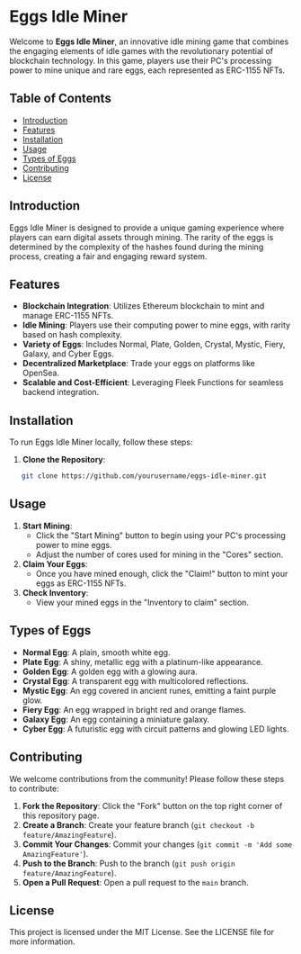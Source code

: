 # Eggs Idle Miner

Welcome to **Eggs Idle Miner**, an innovative idle mining game that combines the engaging elements of idle games with the revolutionary potential of blockchain technology. In this game, players use their PC's processing power to mine unique and rare eggs, each represented as ERC-1155 NFTs.

## Table of Contents

- [Introduction](#introduction)
- [Features](#features)
- [Installation](#installation)
- [Usage](#usage)
- [Types of Eggs](#types-of-eggs)
- [Contributing](#contributing)
- [License](#license)

## Introduction

Eggs Idle Miner is designed to provide a unique gaming experience where players can earn digital assets through mining. The rarity of the eggs is determined by the complexity of the hashes found during the mining process, creating a fair and engaging reward system.

## Features

- **Blockchain Integration**: Utilizes Ethereum blockchain to mint and manage ERC-1155 NFTs.
- **Idle Mining**: Players use their computing power to mine eggs, with rarity based on hash complexity.
- **Variety of Eggs**: Includes Normal, Plate, Golden, Crystal, Mystic, Fiery, Galaxy, and Cyber Eggs.
- **Decentralized Marketplace**: Trade your eggs on platforms like OpenSea.
- **Scalable and Cost-Efficient**: Leveraging Fleek Functions for seamless backend integration.

## Installation

To run Eggs Idle Miner locally, follow these steps:

1. **Clone the Repository**:
```bash
   git clone https://github.com/yourusername/eggs-idle-miner.git
```
Usage
-----

1.  **Start Mining**:
    -   Click the "Start Mining" button to begin using your PC's processing power to mine eggs.
    -   Adjust the number of cores used for mining in the "Cores" section.
2.  **Claim Your Eggs**:
    -   Once you have mined enough, click the "Claim!" button to mint your eggs as ERC-1155 NFTs.
3.  **Check Inventory**:
    -   View your mined eggs in the "Inventory to claim" section.

Types of Eggs
-------------

-   **Normal Egg**: A plain, smooth white egg.
-   **Plate Egg**: A shiny, metallic egg with a platinum-like appearance.
-   **Golden Egg**: A golden egg with a glowing aura.
-   **Crystal Egg**: A transparent egg with multicolored reflections.
-   **Mystic Egg**: An egg covered in ancient runes, emitting a faint purple glow.
-   **Fiery Egg**: An egg wrapped in bright red and orange flames.
-   **Galaxy Egg**: An egg containing a miniature galaxy.
-   **Cyber Egg**: A futuristic egg with circuit patterns and glowing LED lights.

Contributing
------------

We welcome contributions from the community! Please follow these steps to contribute:

1.  **Fork the Repository**: Click the "Fork" button on the top right corner of this repository page.
2.  **Create a Branch**: Create your feature branch (`git checkout -b feature/AmazingFeature`).
3.  **Commit Your Changes**: Commit your changes (`git commit -m 'Add some AmazingFeature'`).
4.  **Push to the Branch**: Push to the branch (`git push origin feature/AmazingFeature`).
5.  **Open a Pull Request**: Open a pull request to the `main` branch.

License
-------

This project is licensed under the MIT License. See the LICENSE file for more information.
